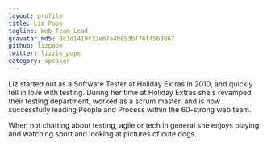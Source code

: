 ```yaml
---
layout: profile
title: Liz Pope
tagline: Web Team Lead
gravatar_md5: 8c3d1419f32e67a4b853bf76ff563867
github: lizpope
twitter: lizzie_pope
category: speaker
---
```


Liz started out as a Software Tester at Holiday Extras in 2010, and quickly fell in love with testing. During her time at Holiday Extras she's revamped their testing department, worked as a scrum master, and is now successfully leading People and Process within the 60-strong web team.

When not chatting about testing, agile or tech in general she enjoys playing and watching sport and looking at pictures of cute dogs. 
